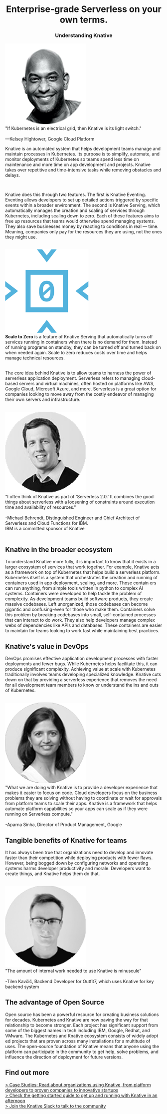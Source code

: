 <div class="testimonials">
  <h1 align="center">Enterprise-grade Serverless on your own terms.</h1>
  <h3 align="center"><b>Understanding Knative</b></h3>

  <div class="testimonial">
    <div class="img">
      <img src="../images/testimonials/kelsey.png" alt="">
    </div>
    <div class="quote">
      <div class="phrase">"If Kubernetes is an electrical grid, then Knative is its light switch."</div>
      <br>
      —Kelsey Hightower, Google Cloud Platform
    </div>
  </div>
  <p class="normal-text">
    Knative is an automated system that helps development teams manage and maintain processes in Kubernetes. Its purpose is to simplify, automate, and monitor deployments of Kubernetes so teams spend less time on maintenance and more time on app development and projects. Knative takes over repetitive and time-intensive tasks while removing obstacles and delays.
  </p>
  <br>
  <p class="normal-text">
    Knative does this through two features. The first is Knative Eventing. Eventing allows developers to set up detailed actions triggered by specific events within a broader environment. The second is Knative Serving, which automatically manages the creation and scaling of services through Kubernetes, including scaling down to zero. Each of these features aims to free up resources that teams would otherwise spend managing systems. They also save businesses money by reacting to conditions in real — time. Meaning, companies only pay for the resources they are using, not the ones they might use.
  </p>
  <br>
  <div class="testimonial blue">
    <div class="img">
      <img src="../images/testimonials/blue_zero_scaling_icon.svg" alt="">
    </div>
    <div class="quote">
      <b>Scale to Zero</b> is a feature of Knative Serving that automatically turns off services running in containers when there is no demand for them. Instead of running programs on standby, they can be turned off and turned back on when needed again. Scale to zero reduces costs over time and helps manage technical resources.
    </div>
  </div>
  <br>
  <p class="normal-text">
    The core idea behind Knative is to allow teams to harness the power of serverless application deployment. Serverless refers to managing cloud-based servers and virtual machines, often hosted on platforms like AWS, Google Cloud, Microsoft Azure, and more. Serverless is a great option for companies looking to move away from the costly endeavor of managing their own servers and infrastructure.
  </p>
  <br>
  <div class="testimonial">
    <div class="img">
      <img src="../images/testimonials/michael.png" alt="">
    </div>
    <div class="quote">
      <div class="phrase">"I often think of Knative as part of 'Serverless 2.0.' It combines the good things about serverless with a loosening of constraints around execution time and availability of resources."</div><br>
      -Michael Behrendt, Distinguished Engineer and Chief Architect of Serverless and Cloud Functions for IBM.<br>
      IBM is a committed sponsor of Knative
    </div>
  </div>
  <br>
  <h2>Knative in the broader ecosystem</h2>
  <p class="normal-text">
    To understand Knative more fully, it is important to know that it exists in a larger ecosystem of services that work together. For example, Knative acts as a framework on top of Kubernetes that helps build a serverless platform. Kubernetes itself is a system that orchestrates the creation and running of containers used in app deployment, scaling, and more. Those contain ers can run anything, from simple tools written in python to complex Al systems. Containers were developed to help tackle the problem of complexity. As development teams build software products, they create massive codebases. Left unorganized, those codebases can become gigantic and confusing-even for those who make them. Containers solve this problem by breaking codebases into small, self-contained processes that can interact to do work. They also help developers manage complex webs of dependencies like APIs and databases. These containers are easier to maintain for teams looking to work fast while maintaining best practices.
  </p>

  <h2>Knative's value in DevOps</h2>
  <p class="normal-text">
    DevOps promises effective application development processes with faster deployments and fewer bugs. While Kubernetes helps facilitate this, it can produce significant complexity. Achieving value at scale with Kubernetes traditionally involves teams developing specialized knowledge. Knative cuts down on that by providing a serverless experience that removes the need for all development team members to know or understand the ins and outs of Kubernetes.
  </p>
  <br>
  <div class="testimonial">
    <div class="img">
      <img src="../images/testimonials/aparna.png" alt="">
    </div>
    <div class="quote">
      <div class="phrase">"What we are doing with Knative is to provide a developer experience that makes it easier to focus on code. Cloud developers focus on the business problems they are solving without having to coordinate or wait for approvals from platform teams to scale their apps. Knative is a framework that helps automate platform capabilities so your apps can scale as if they were running on Serverless compute."</div><br>
      -Aparna Sinha, Director of Product Management, Google
    </div>
  </div>

  <h2>Tangible benefits of Knative for teams</h2>
  <p class="normal-text">
    It has always been true that organizations need to develop and innovate faster than their competition while deploying products with fewer flaws. However, being bogged down by configuring networks and operating systems harms developer productivity and morale. Developers want to create things, and Knative helps them do that.
  </p>
  <br>
  <div class="testimonial">
    <div class="img">
      <img src="../images/testimonials/tilen.png" alt="">
    </div>
    <div class="quote">
      <div class="phrase">"The amount of internal work needed to use Knative is minuscule"</div><br>
      -Tilen Kavčič, Backend Developer for Outfit7, which uses Knative for key backend system
    </div>
  </div>

  <h2>The advantage of Open Source</h2>
  <p class="normal-text">
    Open source has been a powerful resource for creating business solutions for decades. Kubernetes and Knative are now paving the way for that relationship to become stronger. Each project has significant support from some of the biggest names in tech including IBM, Google, Redhat, and VMware. The Kubernetes and Knative ecosystem consists of widely adopt ed projects that are proven across many installations for a multitude of uses. The open-source foundation of Knative means that anyone using the platform can participate in the community to get help, solve problems, and influence the direction of deployment for future versions.
  </p>

  <h2>Find out more</h2>
  <div class="find-links">
    <a href="./case-studies">> Case Studies: Read about organizations using Knative, from platform developers to proven companies to innovative startups</a><br>
    <a href="../getting-started/">> Check the getting started guide to get up and running with Knative in an afternoon</a><br>
    <a href="../community/">> Join the Knative Slack to talk to the community</a>
  </div>
</div>
